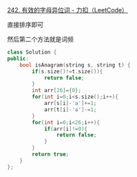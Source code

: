 [242. 有效的字母异位词 - 力扣（LeetCode）](https://leetcode.cn/problems/valid-anagram/description/)

直接排序即可

然后第二个方法就是词频

```cpp
class Solution {
public:
    bool isAnagram(string s, string t) {
        if(s.size()!=t.size()){
            return false;
        }
        int arr[26]={0};
        for(int i=0;i<s.size();i++){
            arr[s[i]-'a']+=1;
            arr[t[i]-'a']-=1;
        }
        for(int i=0;i<26;i++){
            if(arr[i]!=0){
                return false;
            }
        }
        return true;
    }
};
```
